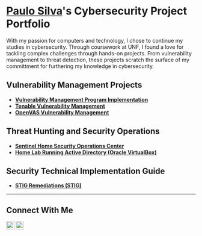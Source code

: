 # <a href="https://www.linkedin.com/in/psilva96/">Paulo Silva</a>'s Cybersecurity Project Portfolio

With my passion for computers and technology, I chose to continue my studies in cybersecurity. Through coursework at UNF, I found a love for tackling complex challenges through hands-on projects. From vulnerability management to threat detection, these projects scratch the surface of my committment for furthering my knowledge in cybersecurity.


## Vulnerability Management Projects

- **[Vulnerability Management Program Implementation](https://github.com/paulo-silva01/vulnerability-management-program)**
- **[Tenable Vulnerability Management](https://github.com/paulo-silva01/tenable-vulnerability-management)**
- **[OpenVAS Vulnerability Management](https://github.com/paulo-silva01/Azure-Vulnerability-Management)**

## Threat Hunting and Security Operations

- **[Sentinel Home Security Operations Center](https://github.com/paulo-silva01/sentinel-home-SOC)**
- **[Home Lab Running Active Directory (Oracle VirtualBox)](https://github.com/paulo-silva01/Home-Lab-Running-Active-Directory)**

## Security Technical Implementation Guide

- **[STIG Remediations (STIG)](https://github.com/paulo-silva01/STIG-Remediation)**

<hr/>

## Connect With Me
[<img align="left" alt="___________ | LinkedIn" width="22px" src="https://cdn.jsdelivr.net/npm/simple-icons@v3/icons/linkedin.svg" />][linkedin]
[<img align="left" alt="___________ | Instagram" width="22px" src="https://cdn.jsdelivr.net/npm/simple-icons@v3/icons/instagram.svg" />][instagram]

[instagram]: https://www.instagram.com/paaauulo
[linkedin]: https://linkedin.com/in/psilva96

<!--
<img width="35" alt="image" src="https://github.com/user-attachments/assets/2f41c7cd-5ea8-4475-b451-a37161b6c3fb"> 
<img width="35" alt="image" src="https://github.com/user-attachments/assets/77649969-9910-4994-8b96-74a116cfb2a8">
-->
